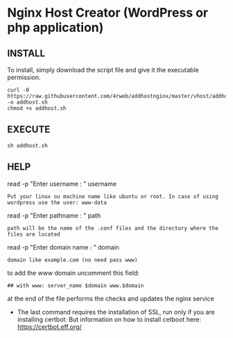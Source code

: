 # Nginx Host Creator (WordPress or php application)

## INSTALL
To install, simply download the script file and give it the executable permission.
```
curl -0 https://raw.githubusercontent.com/4rweb/addhostnginx/master/vhost/addhost.sh -o addhost.sh
chmod +x addhost.sh
```

## EXECUTE
```
sh addhost.sh
```

## HELP
read -p "Enter username : " username 
```
Put your linux ou machine name like ubuntu or root. In case of using wordpress use the user: www-data
```

read -p "Enter pathname : " path
```
path will be the name of the .conf files and the directory where the files are located
```

read -p "Enter domain name : " domain
```
domain like example.com (no need pass www) 
```

to add the www domain uncomment this field:
```
## with www: server_name $domain www.$domain
```

at the end of the file performs the checks and updates the nginx service

* The last command requires the installation of SSL, run only if you are installing certbot: But information on how to install cetboot here: https://certbot.eff.org/